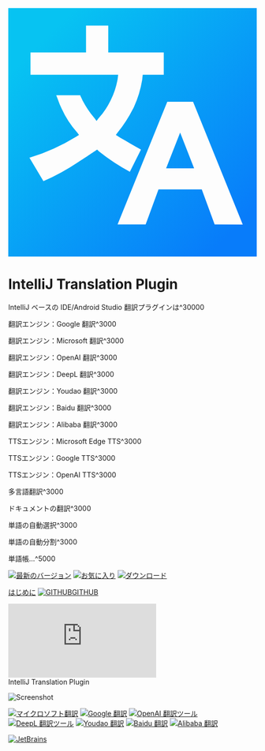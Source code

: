 <div class="logo">
    <div class="bg shader"></div>
    <div class="bg"></div>
    <svg id="logo" xmlns="http://www.w3.org/2000/svg" viewBox="0 0 16 16">
        <defs>
            <linearGradient id="logo-fill" x1="-0.473" y1="16.473" x2="14.871" y2="1.129"
                            gradientTransform="matrix(1, 0, 0, -1, 0, 16)"
                            gradientUnits="userSpaceOnUse">
                <stop offset="0.17" stop-color="#07c3f2"/>
                <stop offset="0.97" stop-color="#087cfa"/>
            </linearGradient>
        </defs>
        <path fill="url(#logo-fill)"
              d="M0,0V16H16V0ZM5.835,9.224l-.113-.113s-.828.564-1.2.79a14.393,14.393,0,0,1-2.259,1.243l-.9-1.506A13.033,13.033,0,0,0,4.367,8.282l.188-.113-.113-.15A6.147,6.147,0,0,1,3.388,6.362c-.113-.226-.188-.489-.3-.753H4.631c.037.113.113.226.15.339a6.379,6.379,0,0,0,.791,1.167l.113.151L5.8,7.115a4.907,4.907,0,0,0,.79-1.167A5.2,5.2,0,0,0,7.04,4.593l.038-.3H1.431V2.861H5.007V1.129H6.438V2.861h3.576V4.292H8.659l-.038.339a6.877,6.877,0,0,1-.527,1.731A8.722,8.722,0,0,1,7.04,8.019l-.113.15.3.189c.414.226.828.489,1.318.753l-.715,1.43A13,13,0,0,1,5.835,9.224Zm7.454,4.705-.828-2.258H9.675l-.828,2.258H7.04l3.2-7.9H11.9l3.2,7.905Zm-2.221-5.91.9,2.3H10.165Z"/>
    </svg>
</div>

<h1>IntelliJ Translation Plugin</h1>

<div class="plugin-description" data-typed-target="description">
<p>IntelliJ ベースの IDE/Android Studio 翻訳プラグインは^30000</p>
</div>
<p class="plugin-description"><span data-typed="description"></span></p>

<div data-typed-target="features">
<p>翻訳エンジン：Google 翻訳^3000</p>
<p>翻訳エンジン：Microsoft 翻訳^3000</p>
<p>翻訳エンジン：OpenAI 翻訳^3000</p>
<p>翻訳エンジン：DeepL 翻訳^3000</p>
<p>翻訳エンジン：Youdao 翻訳^3000</p>
<p>翻訳エンジン：Baidu 翻訳^3000</p>
<p>翻訳エンジン：Alibaba 翻訳^3000</p>
<p>TTSエンジン：Microsoft Edge TTS^3000</p>
<p>TTSエンジン：Google TTS^3000</p>
<p>TTSエンジン：OpenAI TTS^3000</p>
<p>多言語翻訳^3000</p>
<p>ドキュメントの翻訳^3000</p>
<p>単語の自動選択^3000</p>
<p>単語の自動分割^3000</p>
<p>単語帳...^5000</p>
</div>
<p><span data-typed="features"></span></p>

<div class="badges">

[![最新のバージョン][badge:last-version]][gh:last-release]
[![お気に入り][badge:stars]][jb:translation-plugin]
[![ダウンロード][badge:downloads]][jb:translation-plugin]

</div>

<div class="buttons unselectable">

[はじめに](/ja/docs)
[![GITHUB](../img/github.svg ':class=icon :size=2emx2em')GITHUB](https://github.com/YiiGuxing/TranslationPlugin ':class=github-button')

</div>
<div class="button--plugin-installation">
  <iframe src="https://plugins.jetbrains.com/embeddable/install/8579" frameborder="none"></iframe>
</div>

<div class="idea-frame" oncontextmenu="return false;" ondragstart="return false;">
<div class="frame-header">IntelliJ Translation Plugin</div>

![Screenshot](../img/screenshot.gif ':size=550x545')

<div class="frame-footer"></div>
</div>

<div class="translator-logo">

[![マイクロソフト翻訳](../img/microsoft_translator_logo.svg ':size=252x30')](https://www.bing.com/translator 'マイクロソフト翻訳')
[![Google 翻訳](../img/google_translate_logo.svg ':size=215x30')](https://translate.google.jp 'Google 翻訳')
[![OpenAI 翻訳ツール](../img/openai_logo.svg ':size=110x30')](https://openai.com 'OpenAI 翻訳ツール')
[![DeepL 翻訳ツール](../img/deepl_translate_logo.svg ':size=86x30')](https://www.deepl.com 'DeepL 翻訳ツール')
[![Youdao 翻訳](../img/youdao_translate_logo.svg ':size=155x30')](https://ai.youdao.com 'Youdao 翻訳')
[![Baidu 翻訳](../img/baidu_translate_logo.svg ':size=98x30')](https://fanyi-api.baidu.com 'Baidu 翻訳')
[![Alibaba 翻訳](../img/ali_translate_logo.png ':size=124x30')](https://translate.alibaba.com 'Alibaba 翻訳')

</div>

<div class="jetbrains-logo">

[![JetBrains](../img/jetbrains.svg)](https://www.jetbrains.com/?from=TranslationPlugin ':size=150x163')

</div>

[badge:last-version]: https://img.shields.io/github/v/release/YiiGuxing/TranslationPlugin?style=flat-square&color=007AC1&sort=semver&label=%E6%9C%80%E6%96%B0%E3%81%AE%E3%83%90%E3%83%BC%E3%82%B8%E3%83%A7%E3%83%B3

[badge:stars]: https://img.shields.io/github/stars/YiiGuxing/TranslationPlugin?logo=github&style=flat-square&color=009688&label=%E3%81%8A%E6%B0%97%E3%81%AB%E5%85%A5%E3%82%8A

[badge:downloads]: https://img.shields.io/jetbrains/plugin/d/8579?style=flat-square&label=%E3%83%80%E3%82%A6%E3%83%B3%E3%83%AD%E3%83%BC%E3%83%89

[gh:last-release]: https://github.com/YiiGuxing/TranslationPlugin/releases/latest

[jb:translation-plugin]: https://github.com/YiiGuxing/TranslationPlugin